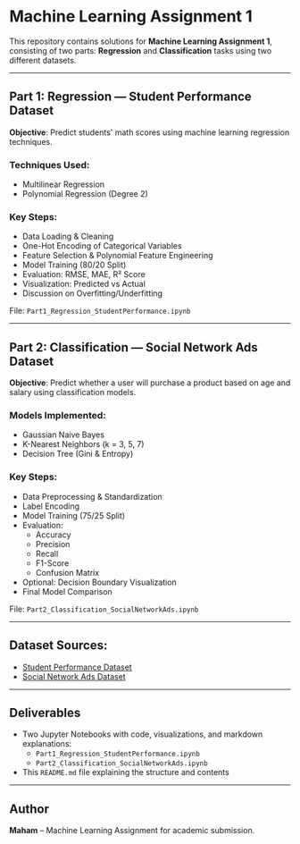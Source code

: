#  Machine Learning Assignment 1

This repository contains solutions for **Machine Learning Assignment 1**, consisting of two parts: **Regression** and **Classification** tasks using two different datasets.

---

##  Part 1: Regression — Student Performance Dataset

**Objective**: Predict students' math scores using machine learning regression techniques.

###  Techniques Used:
- Multilinear Regression
- Polynomial Regression (Degree 2)

###  Key Steps:
- Data Loading & Cleaning
- One-Hot Encoding of Categorical Variables
- Feature Selection & Polynomial Feature Engineering
- Model Training (80/20 Split)
- Evaluation: RMSE, MAE, R² Score
- Visualization: Predicted vs Actual
- Discussion on Overfitting/Underfitting

 File: `Part1_Regression_StudentPerformance.ipynb`

---

##  Part 2: Classification — Social Network Ads Dataset

**Objective**: Predict whether a user will purchase a product based on age and salary using classification models.

###  Models Implemented:
- Gaussian Naive Bayes
- K-Nearest Neighbors (k = 3, 5, 7)
- Decision Tree (Gini & Entropy)

###  Key Steps:
- Data Preprocessing & Standardization
- Label Encoding
- Model Training (75/25 Split)
- Evaluation:
  - Accuracy
  - Precision
  - Recall
  - F1-Score
  - Confusion Matrix
- Optional: Decision Boundary Visualization
- Final Model Comparison

 File: `Part2_Classification_SocialNetworkAds.ipynb`

---

##  Dataset Sources:
- [ Student Performance Dataset](https://www.kaggle.com/datasets/spscientist/students-performance-in-exams)
- [ Social Network Ads Dataset](https://www.kaggle.com/datasets/rakeshrau/social-network-ads)

---

##  Deliverables
- Two Jupyter Notebooks with code, visualizations, and markdown explanations:
  - `Part1_Regression_StudentPerformance.ipynb`
  - `Part2_Classification_SocialNetworkAds.ipynb`
- This `README.md` file explaining the structure and contents

---

##  Author
**Maham** – Machine Learning Assignment for academic submission.

